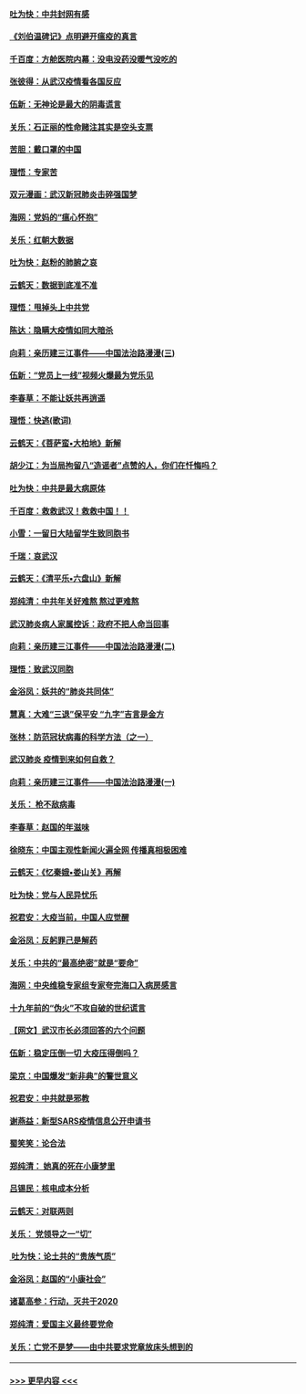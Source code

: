 #### [吐为快：中共封网有感](../pages/nsc993/n11852575.md?t=02081331) 
#### [《刘伯温碑记》点明避开瘟疫的真言](../pages/nsc993/n11852128.md?t=02081331) 
#### [千百度：方舱医院内幕：没电没药没暖气没吃的](../pages/nsc993/n11850211.md?t=02081331) 
#### [张彼得：从武汉疫情看各国反应](../pages/nsc993/n11850102.md?t=02081331) 
#### [伍新：无神论是最大的阴毒谎言](../pages/nsc993/n11846129.md?t=02081331) 
#### [关乐：石正丽的性命赌注其实是空头支票](../pages/nsc993/n11846109.md?t=02081331) 
#### [苦胆：戴口罩的中国](../pages/nsc993/n11845576.md?t=02081331) 
#### [理悟：专家苦](../pages/nsc993/n11845564.md?t=02081331) 
#### [双元漫画：武汉新冠肺炎击碎强国梦](../pages/nsc993/n11843320.md?t=02081331) 
#### [海网：党妈的“瘟心怀抱”](../pages/nsc993/n11840740.md?t=02081331) 
#### [关乐：红朝大数据](../pages/nsc993/n11840675.md?t=02081331) 
#### [吐为快：赵粉的肺腑之哀](../pages/nsc993/n11840618.md?t=02081331) 
#### [云鹤天：数据到底准不准](../pages/nsc993/n11840325.md?t=02081331) 
#### [理悟：甩掉头上中共党](../pages/nsc993/n11838826.md?t=02081331) 
#### [陈达：隐瞒大疫情如同大暗杀](../pages/nsc993/n11838771.md?t=02081331) 
#### [向莉：亲历建三江事件——中国法治路漫漫(三)](../pages/nsc993/n11831825.md?t=02081331) 
#### [伍新：“党员上一线”视频火爆最为党乐见](../pages/nsc993/n11838200.md?t=02081331) 
#### [李春草：不能让妖共再逍遥](../pages/nsc993/n11838102.md?t=02081331) 
#### [理悟：快逃(歌词)](../pages/nsc993/n11838083.md?t=02081331) 
#### [云鹤天：《菩萨蛮▪大柏地》新解](../pages/nsc993/n11838059.md?t=02081331) 
#### [胡少江：为当局拘留八“造谣者”点赞的人，你们在忏悔吗？](../pages/nsc993/n11836801.md?t=02081331) 
#### [吐为快：中共是最大病原体](../pages/nsc993/n11836748.md?t=02081331) 
#### [千百度：救救武汉！救救中国！！](../pages/nsc993/n11836145.md?t=02081331) 
#### [小雪：一留日大陆留学生致同胞书](../pages/nsc993/n11834624.md?t=02081331) 
#### [千瑞：哀武汉](../pages/nsc993/n11833647.md?t=02081331) 
#### [云鹤天：《清平乐▪六盘山》新解](../pages/nsc993/n11833611.md?t=02081331) 
#### [郑纯清：中共年关好难熬 熬过更难熬](../pages/nsc993/n11833489.md?t=02081331) 
#### [武汉肺炎病人家属控诉：政府不把人命当回事](../pages/nsc993/n11833205.md?t=02081331) 
#### [向莉：亲历建三江事件——中国法治路漫漫(二)](../pages/nsc993/n11829102.md?t=02081331) 
#### [理悟：致武汉同胞](../pages/nsc993/n11831522.md?t=02081331) 
#### [金浴凤：妖共的“肺炎共同体”](../pages/nsc993/n11829448.md?t=02081331) 
#### [慧真：大难“三退”保平安 “九字”吉言是金方](../pages/nsc993/n11829501.md?t=02081331) 
#### [张林：防范冠状病毒的科学方法（之一）](../pages/nsc993/n11828618.md?t=02081331) 
#### [武汉肺炎 疫情到来如何自救？](../pages/nsc993/n11827632.md?t=02081331) 
#### [向莉：亲历建三江事件——中国法治路漫漫(一)](../pages/nsc993/n11827190.md?t=02081331) 
#### [关乐： 枪不敌病毒](../pages/nsc993/n11826746.md?t=02081331) 
#### [李春草：赵国的年滋味](../pages/nsc993/n11826321.md?t=02081331) 
#### [徐晓东：中国主观性新闻火遍全网 传播真相极困难](../pages/nsc993/n11826508.md?t=02081331) 
#### [云鹤天：《忆秦娥▪娄山关》再解](../pages/nsc993/n11824682.md?t=02081331) 
#### [吐为快：党与人民异忧乐](../pages/nsc993/n11824660.md?t=02081331) 
#### [祝君安：大疫当前，中国人应觉醒](../pages/nsc993/n11821946.md?t=02081331) 
#### [金浴凤：反躬罪己是解药](../pages/nsc993/n11820280.md?t=02081331) 
#### [关乐：中共的“最高绝密”就是“要命”](../pages/nsc993/n11816946.md?t=02081331) 
#### [海网：中央维稳专家组专家夸完海口入病房感言](../pages/nsc993/n11815138.md?t=02081331) 
#### [十九年前的“伪火”不攻自破的世纪谎言](../pages/nsc993/n11813238.md?t=02081331) 
#### [【网文】武汉市长必须回答的六个问题](../pages/nsc993/n11813848.md?t=02081331) 
#### [伍新：稳定压倒一切 大疫压得倒吗？](../pages/nsc993/n11812634.md?t=02081331) 
#### [梁京：中国爆发“新非典”的警世意义](../pages/nsc993/n11812554.md?t=02081331) 
#### [祝君安：中共就是邪教](../pages/nsc993/n11812431.md?t=02081331) 
#### [谢燕益：新型SARS疫情信息公开申请书](../pages/nsc993/n11808840.md?t=02081331) 
#### [蜀笑笑：论合法](../pages/nsc993/n11808064.md?t=02081331) 
#### [郑纯清： 她真的死在小康梦里](../pages/nsc993/n11806623.md?t=02081331) 
#### [吕锡民：核电成本分析](../pages/nsc993/n11806284.md?t=02081331) 
#### [云鹤天：对联两则](../pages/nsc993/n11805957.md?t=02081331) 
#### [关乐： 党领导之一“切”](../pages/nsc993/n11804505.md?t=02081331) 
#### [ 吐为快：论土共的“贵族气质”](../pages/nsc993/n11804490.md?t=02081331) 
#### [金浴凤：赵国的“小康社会”](../pages/nsc993/n11804452.md?t=02081331) 
#### [诸葛高参：行动，灭共于2020](../pages/nsc993/n11804120.md?t=02081331) 
#### [郑纯清：爱国主义最终要党命](../pages/nsc993/n11802197.md?t=02081331) 
#### [关乐：亡党不是梦——由中共要求党章放床头想到的](../pages/nsc993/n11802156.md?t=02081331) 

----
#### [ >>> 更早内容 <<< ](../indexes/nsc993-earlier.md)
